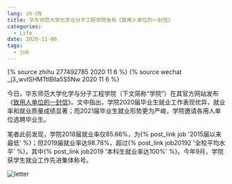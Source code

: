 ```yaml
---
lang: zh-CN
title: 华东师范大学化学与分子工程学院发布《致用人单位的一封信》
categories:
  - Life
date: 2020-11-06
tags:
  - job
---
```

{% source zhihu 277492785 2020 11 6 %}
{% source wechat _j3_wvISHMTtlBlIa5S5Nw 2020 11 6 %}

今日，华东师范大学化学与分子工程学院（下文简称“学院”）在其官方网站发布《[致用人单位的一封信](http://www.chem.ecnu.edu.cn/1a/ab/c26578a334507/page.htm)》。文中指出，学院2020届毕业生就业工作表现优异，就业率和就业质量成绩显著；而2021届毕业生就业形势更为严峻，学院邀请各用人单位选聘毕业生。

笔者此前发现，学院2018届就业率仅85.66%，为{% post_link job '2015届以来最低' %}；但2019届就业率达98.78%，超过{% post_link job20192 '全校平均水平' %}，其中{% post_link job2019 '本科生就业率达100%' %}。今年9月，学院获学生就业工作先进集体称号。

<!--more-->
![letter](https://api.njzjz.win/1phVAhC81cSOWF40LoWjnvSlD_Fnjw8dd)
